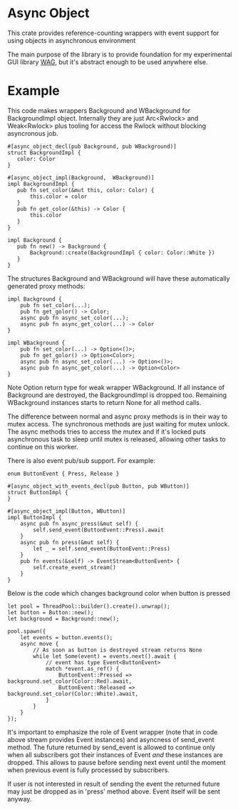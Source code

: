 # Async Object

This crate provides reference-counting wrappers with event support for using objects in asynchronous environment

The main purpose of the library is to provide foundation for my experimental GUI library
[WAG](https://github.com/milyin/wag), but it's abstract enough to be used anywhere else.

# Example

This code makes wrappers Background and WBackground for BackgroundImpl object. Internally they are just
Arc<Rwlock<BackgroundImpl>> and Weak<Rwlock<BackgroundImpl>> plus tooling for access the Rwlock without blocking
asyncronous job.

 ```
#[async_object_decl(pub Background, pub WBackground)]
struct BackgroundImpl {
    color: Color
}

#[async_object_impl(Background,  WBackground)]
impl BackgroundImpl {
    pub fn set_color(&mut this, color: Color) {
        this.color = color
    }
    pub fn get_color(&this) -> Color {
        this.color
    }
}

impl Background {
    pub fn new() -> Background {
        Background::create(BackgroundImpl { color: Color::White })
    }
}
```

The structures Background and WBackground will have these automatically generated proxy methods:

```
impl Background {
    pub fn set_color(...);
    pub fn get_golor() -> Color;
    async pub fn async_set_color(...);
    async pub fn async_get_color(...) -> Color
}

impl WBackground {
    pub fn set_color(...) -> Option<()>;
    pub fn get_golor() -> Option<Color>;
    async pub fn async_set_color(...) -> Option<()>;
    async pub fn async_get_color(...) -> Option<Color>
}
 ```
Note Option return type for weak wrapper WBackground. If all instance of Background are destroyed,
the BackgroundImpl is dropped too. Remaining WBackground instances starts to return None for all method calls.

The difference between normal and async proxy methods is in their way to mutex access. The synchronous methods are just
waiting for mutex unlock. The async methods tries to access the mutex and if it's locked puts asynchronous task to sleep
until mutex is released, allowing other tasks to continue on this worker.
 
There is also event pub/sub support. For example:
```
enum ButtonEvent { Press, Release }

#[async_object_with_events_decl(pub Button, pub WButton)]
struct ButtonImpl {
}

#[async_object_impl(Button, WButton)]
impl ButtonImpl {
    async pub fn async_press(&mut self) {
        self.send_event(ButtonEvent::Press).await
    }
    async pub fn press(&mut self) {
        let _ = self.send_event(ButtonEvent::Press)
    }
    pub fn events(&self) -> EventStream<ButtonEvent> {
        self.create_event_stream()
    }
}
```

Below is the code which changes background color when button is pressed

```
let pool = ThreadPool::builder().create().unwrap();
let button = Button::new();
let background = Background::new();

pool.spawn({
    let events = button.events();
    async move {
        // As soon as button is destroyed stream returns None
        while let Some(event) = events.next().await {
            // event has type Event<ButtonEvent>
            match *event.as_ref() {
                ButtonEvent::Pressed => background.set_color(Color::Red).await,
                ButtonEvent::Released => background.set_color(Color::White).await,
            }
        }
    }
});

```

It's important to emphasize the role of Event wrapper (note that in code above stream provides Event<ButtonEvent> instances)
and asyncness of send_event method. The future returned by send_event is allowed to continue only when all subscribers got their instances of
Event<ButtonEvent> *and* these instances are dropped. This allows to pause before sending next event until the moment when previous event is fully processed
by subscribers.
  
If user is not interested in result of sending the event the returned future may just be dropped as in 'press' method above. Event itself will be sent anyway.

